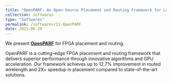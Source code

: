 ```yaml
---
title: "OpenPARF: An Open-Source Placement and Routing Framework for Large-Scale Heterogeneous FPGAs with Deep Learning Toolkit"
collection: softwares
type: "Softwares"
permalink: /softwares/11-OpenPARF
date: 2023-06-29
---
```


We present **[OpenPARF](https://github.com/PKU-IDEA/OpenPARF)** 
for FPGA placement and routing.

OpenPARF is a cutting-edge FPGA placement and routing framework that delivers superior performance through innovative algorithms and GPU acceleration. Our framework achieves up to 12.7% improvement in routed wirelength and 2X+ speedup in placement compared to state-of-the-art solutions.

